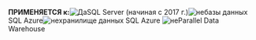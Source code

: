 <Token>**ПРИМЕНЯЕТСЯ к:**![Да](media/yes.png)SQL Server (начиная с 2017 г.)![не](media/no.png)базы данных SQL Azure![не](media/no.png)хранилище данных SQL Azure ![не](media/no.png)Parallel Data Warehouse</Token>

